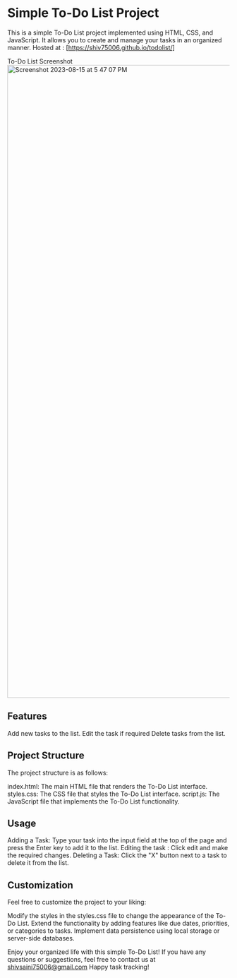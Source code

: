 # Simple To-Do List Project
This is a simple To-Do List project implemented using HTML, CSS, and JavaScript. It allows you to create and manage your tasks in an organized manner.
Hosted at : [https://shiv75006.github.io/todolist/]

To-Do List Screenshot
<img width="1434" alt="Screenshot 2023-08-15 at 5 47 07 PM" src="https://github.com/shiv75006/todolist/assets/94912395/50885773-8f2d-4fd0-ad56-b5422000ce8d">

## Features
Add new tasks to the list.
Edit the task if required
Delete tasks from the list.


## Project Structure
The project structure is as follows:

index.html: The main HTML file that renders the To-Do List interface.
styles.css: The CSS file that styles the To-Do List interface.
script.js: The JavaScript file that implements the To-Do List functionality.

## Usage
Adding a Task: Type your task into the input field at the top of the page and press the Enter key to add it to the list.
Editing the task : Click edit and make the required changes.
Deleting a Task: Click the "X" button next to a task to delete it from the list.

## Customization
Feel free to customize the project to your liking:

Modify the styles in the styles.css file to change the appearance of the To-Do List.
Extend the functionality by adding features like due dates, priorities, or categories to tasks.
Implement data persistence using local storage or server-side databases.


Enjoy your organized life with this simple To-Do List! If you have any questions or suggestions, feel free to contact us at shivsaini75006@gmail.com Happy task tracking!




